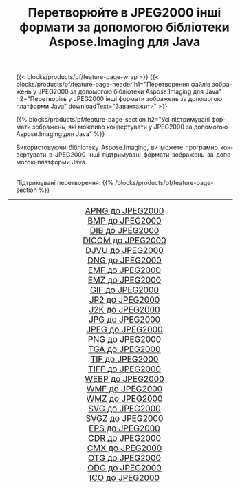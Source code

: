 ﻿---
title: Перетворюйте в JPEG2000 інші формати за допомогою бібліотеки Aspose.Imaging для Java 
weight: 3920
url: /uk/java/conversion/to/jpeg2000 
lang: uk
langdirlevel: 2
locales: zh-hans,ja,it,ru,de,es,fr,nl,id,lt,pl,pt,vi,tr,ko,zh-hant,ar,hi,th,sv,cs,uk,he
description: За допомогою Aspose.Imaging ви можете конвертувати в JPEG2000 інші формати за допомогою Java
---

{{< blocks/products/pf/feature-page-wrap >}}
{{< blocks/products/pf/feature-page-header h1="Перетворення файлів зображень у JPEG2000 за допомогою бібліотеки Aspose.Imaging для Java" h2="Перетворіть у JPEG2000 інші формати зображень за допомогою платформи Java" downloadText="Завантажити" >}}


{{% blocks/products/pf/feature-page-section  h2="Усі підтримувані формати зображень, якi можливо конвертувати у JPEG2000 за допомогою Aspose.Imaging для Java" %}}
<p align=justify>Використовуючи бібліотеку Aspose.Imaging, ви можете програмно конвертувати в JPEG2000 інші підтримувані формати зображень за допомогою платформи Java.</p>
<br/>
Підтримувані перетворення:
{{% /blocks/products/pf/feature-page-section %}}
<div class="container-fluid productfamilypage bg-gray">
    <div class="convertypes bg-gray agp-content section">
        <div class="container">
		<hr style="margin-left:-20px;"/>
		<div class="row other-converters" style="gap: 10px;font-size: 19px;text-align:center;">
		    <div class='col-md-2 other-converter remove-lp remove-rp'><a href="/imaging/uk/java/conversion/apng-to-jpeg2000" style="padding:15px;">APNG до JPEG2000</a></div>
<div class='col-md-2 other-converter remove-lp remove-rp'><a href="/imaging/uk/java/conversion/bmp-to-jpeg2000" style="padding:15px;">BMP до JPEG2000</a></div>
<div class='col-md-2 other-converter remove-lp remove-rp'><a href="/imaging/uk/java/conversion/dib-to-jpeg2000" style="padding:15px;">DIB до JPEG2000</a></div>
<div class='col-md-2 other-converter remove-lp remove-rp'><a href="/imaging/uk/java/conversion/dicom-to-jpeg2000" style="padding:15px;">DICOM до JPEG2000</a></div>
<div class='col-md-2 other-converter remove-lp remove-rp'><a href="/imaging/uk/java/conversion/djvu-to-jpeg2000" style="padding:15px;">DJVU до JPEG2000</a></div>
<div class='col-md-2 other-converter remove-lp remove-rp'><a href="/imaging/uk/java/conversion/dng-to-jpeg2000" style="padding:15px;">DNG до JPEG2000</a></div>
<div class='col-md-2 other-converter remove-lp remove-rp'><a href="/imaging/uk/java/conversion/emf-to-jpeg2000" style="padding:15px;">EMF до JPEG2000</a></div>
<div class='col-md-2 other-converter remove-lp remove-rp'><a href="/imaging/uk/java/conversion/emz-to-jpeg2000" style="padding:15px;">EMZ до JPEG2000</a></div>
<div class='col-md-2 other-converter remove-lp remove-rp'><a href="/imaging/uk/java/conversion/gif-to-jpeg2000" style="padding:15px;">GIF до JPEG2000</a></div>
<div class='col-md-2 other-converter remove-lp remove-rp'><a href="/imaging/uk/java/conversion/jp2-to-jpeg2000" style="padding:15px;">JP2 до JPEG2000</a></div>
<div class='col-md-2 other-converter remove-lp remove-rp'><a href="/imaging/uk/java/conversion/j2k-to-jpeg2000" style="padding:15px;">J2K до JPEG2000</a></div>
<div class='col-md-2 other-converter remove-lp remove-rp'><a href="/imaging/uk/java/conversion/jpg-to-jpeg2000" style="padding:15px;">JPG до JPEG2000</a></div>
<div class='col-md-2 other-converter remove-lp remove-rp'><a href="/imaging/uk/java/conversion/jpeg-to-jpeg2000" style="padding:15px;">JPEG до JPEG2000</a></div>
<div class='col-md-2 other-converter remove-lp remove-rp'><a href="/imaging/uk/java/conversion/png-to-jpeg2000" style="padding:15px;">PNG до JPEG2000</a></div>
<div class='col-md-2 other-converter remove-lp remove-rp'><a href="/imaging/uk/java/conversion/tga-to-jpeg2000" style="padding:15px;">TGA до JPEG2000</a></div>
<div class='col-md-2 other-converter remove-lp remove-rp'><a href="/imaging/uk/java/conversion/tif-to-jpeg2000" style="padding:15px;">TIF до JPEG2000</a></div>
<div class='col-md-2 other-converter remove-lp remove-rp'><a href="/imaging/uk/java/conversion/tiff-to-jpeg2000" style="padding:15px;">TIFF до JPEG2000</a></div>
<div class='col-md-2 other-converter remove-lp remove-rp'><a href="/imaging/uk/java/conversion/webp-to-jpeg2000" style="padding:15px;">WEBP до JPEG2000</a></div>
<div class='col-md-2 other-converter remove-lp remove-rp'><a href="/imaging/uk/java/conversion/wmf-to-jpeg2000" style="padding:15px;">WMF до JPEG2000</a></div>
<div class='col-md-2 other-converter remove-lp remove-rp'><a href="/imaging/uk/java/conversion/wmz-to-jpeg2000" style="padding:15px;">WMZ до JPEG2000</a></div>
<div class='col-md-2 other-converter remove-lp remove-rp'><a href="/imaging/uk/java/conversion/svg-to-jpeg2000" style="padding:15px;">SVG до JPEG2000</a></div>
<div class='col-md-2 other-converter remove-lp remove-rp'><a href="/imaging/uk/java/conversion/svgz-to-jpeg2000" style="padding:15px;">SVGZ до JPEG2000</a></div>
<div class='col-md-2 other-converter remove-lp remove-rp'><a href="/imaging/uk/java/conversion/eps-to-jpeg2000" style="padding:15px;">EPS до JPEG2000</a></div>
<div class='col-md-2 other-converter remove-lp remove-rp'><a href="/imaging/uk/java/conversion/cdr-to-jpeg2000" style="padding:15px;">CDR до JPEG2000</a></div>
<div class='col-md-2 other-converter remove-lp remove-rp'><a href="/imaging/uk/java/conversion/cmx-to-jpeg2000" style="padding:15px;">CMX до JPEG2000</a></div>
<div class='col-md-2 other-converter remove-lp remove-rp'><a href="/imaging/uk/java/conversion/otg-to-jpeg2000" style="padding:15px;">OTG до JPEG2000</a></div>
<div class='col-md-2 other-converter remove-lp remove-rp'><a href="/imaging/uk/java/conversion/odg-to-jpeg2000" style="padding:15px;">ODG до JPEG2000</a></div>
<div class='col-md-2 other-converter remove-lp remove-rp'><a href="/imaging/uk/java/conversion/ico-to-jpeg2000" style="padding:15px;">ICO до JPEG2000</a></div>
                </div>
        </div>
    </div>
</div>
<br/>

